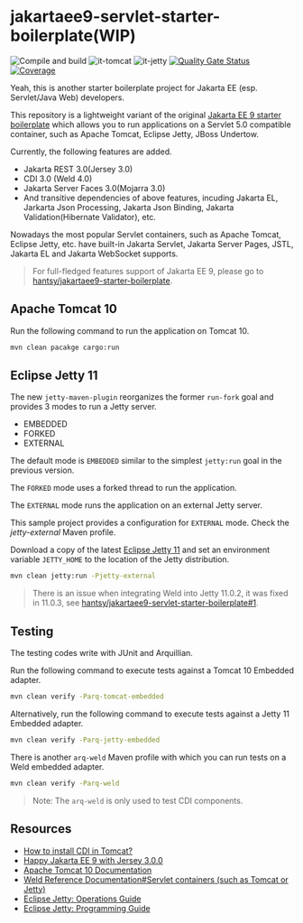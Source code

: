 # jakartaee9-servlet-starter-boilerplate(WIP)

![Compile and build](https://github.com/hantsy/jakartaee9-servlet-starter-boilerplate/workflows/Build/badge.svg)
![it-tomcat](https://github.com/hantsy/jakartaee9-servlet-starter-boilerplate/workflows/it-tomcat/badge.svg)
![it-jetty](https://github.com/hantsy/jakartaee9-servlet-starter-boilerplate/workflows/it-jetty/badge.svg)
[![Quality Gate Status](https://sonarcloud.io/api/project_badges/measure?project=hantsy_jakartaee9-servlet-starter-boilerplate&metric=alert_status)](https://sonarcloud.io/dashboard?id=hantsy_jakartaee9-servlet-starter-boilerplate)
[![Coverage](https://sonarcloud.io/api/project_badges/measure?project=hantsy_jakartaee9-servlet-starter-boilerplate&metric=coverage)](https://sonarcloud.io/dashboard?id=hantsy_jakartaee9-servlet-starter-boilerplate)

Yeah, this is another starter boilerplate project for Jakarta EE (esp. Servlet/Java Web) developers.

This repository is a lightweight variant of the original [Jakarta EE 9 starter boilerplate](https://github.com/hantsy/jakartaee9-starter-boilerplate) which allows you to run applications on a Servlet 5.0 compatible container, such as Apache Tomcat, Eclipse Jetty, JBoss Undertow.

Currently, the following features are added.

* Jakarta REST 3.0(Jersey 3.0)
* CDI 3.0 (Weld 4.0)
* Jakarta Server Faces 3.0(Mojarra 3.0)
* And transitive dependencies of above features, incuding Jakarta EL, Jarkarta Json Processing, Jakarta Json Binding, Jakarta Validation(Hibernate Validator), etc.

Nowadays the most popular Servlet containers, such as Apache Tomcat, Eclipse Jetty, etc. have built-in Jakarta Servlet, Jakarta Server Pages, JSTL, Jakarta EL and Jakarta WebSocket supports.

> For full-fledged features support of Jakarta EE 9, please go to [hantsy/jakartaee9-starter-boilerplate](https://github.com/hantsy/jakartaee9-starter-boilerplate).

## Apache Tomcat 10

Run the following command to run the application on Tomcat 10.

```bash
mvn clean pacakge cargo:run
```

## Eclipse Jetty 11

The new `jetty-maven-plugin` reorganizes the former `run-fork` goal and provides 3 modes to run a Jetty server.

* EMBEDDED
* FORKED
* EXTERNAL

The default mode is `EMBEDDED` similar to the simplest `jetty:run` goal in the previous version.

The `FORKED` mode uses a forked thread to run the application.

The `EXTERNAL` mode runs the application on an external Jetty server.

This sample project provides a configuration for `EXTERNAL` mode. Check the *jetty-external* Maven profile.

Download a copy of the latest [Eclipse Jetty 11](https://www.eclipse.org/jetty) and set an environment variable `JETTY_HOME` to the location of the Jetty distribution.

```bash
mvn clean jetty:run -Pjetty-external
```

> There is an issue when integrating Weld into Jetty 11.0.2, it was fixed in 11.0.3, see [hantsy/jakartaee9-servlet-starter-boilerplate#1](https://github.com/hantsy/jakartaee9-servlet-starter-boilerplate/issues/1).

## Testing

The testing codes write with JUnit and Arquillian.

Run the following command to execute tests against a Tomcat 10 Embedded adapter.

```bash 
mvn clean verify -Parq-tomcat-embedded
```
Alternatively, run the following command to execute tests against a Jetty 11 Embedded adapter.

```bash 
mvn clean verify -Parq-jetty-embedded
```

There is another `arq-weld` Maven profile with which you can run tests on a Weld embedded adapter.

```bash 
mvn clean verify -Parq-weld
```

> Note: The `arq-weld` is only used to test CDI components.


## Resources

* [How to install CDI in Tomcat?](https://balusc.omnifaces.org/2013/10/how-to-install-cdi-in-tomcat.html)
* [Happy Jakarta EE 9 with Jersey 3.0.0](http://blog.supol.cz/?p=235)
* [Apache Tomcat 10 Documentation](https://tomcat.apache.org/tomcat-10.0-doc)
* [Weld Reference Documentation#Servlet containers (such as Tomcat or Jetty)](https://docs.jboss.org/weld/reference/latest/en-US/html/environments.html#weld-servlet)
* [Eclipse Jetty: Operations Guide](https://www.eclipse.org/jetty/documentation/jetty-11/operations-guide/index.html)
* [Eclipse Jetty: Programming Guide](http://www.eclipse.org/jetty/documentation/jetty-11/programming-guide/index.html)

  

